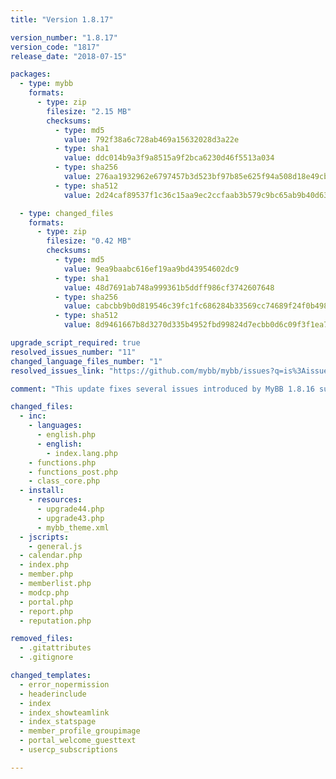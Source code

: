 ```yaml
---
title: "Version 1.8.17"

version_number: "1.8.17"
version_code: "1817"
release_date: "2018-07-15"

packages:
  - type: mybb
    formats:
      - type: zip
        filesize: "2.15 MB"
        checksums:
          - type: md5
            value: 792f38a6c728ab469a15632028d3a22e
          - type: sha1
            value: ddc014b9a3f9a8515a9f2bca6230d46f5513a034
          - type: sha256
            value: 276aa1932962e6797457b3d523bf97b85e625f94a508d18e49cbd5162068bed5
          - type: sha512
            value: 2d24caf89537f1c36c15aa9ec2ccfaab3b579c9bc65ab9b40d63405da2ce7f3173261a78952389c8eb4eb805ed53c0aba5b0bb0d7e514d998d41ade0306e0a0a

  - type: changed_files
    formats:
      - type: zip
        filesize: "0.42 MB"
        checksums:
          - type: md5
            value: 9ea9baabc616ef19aa9bd43954602dc9
          - type: sha1
            value: 48d7691ab748a999361b5ddff986cf3742607648
          - type: sha256
            value: cabcbb9b0d819546c39fc1fc686284b33569cc74689f24f0b498cb97a827ccec
          - type: sha512
            value: 8d9461667b8d3270d335b4952fbd99824d7ecbb0d6c09f3f1ea7b939cadacd3dabb95339d7157fd76de753ca2d603a022ebf0a8152581fb23340269a01b161f4

upgrade_script_required: true
resolved_issues_number: "11"
changed_language_files_number: "1"
resolved_issues_link: "https://github.com/mybb/mybb/issues?q=is%3Aissue%20is%3Aclosed%20label%3As%3Afixed%20milestone%3A1.8.17"

comment: "This update fixes several issues introduced by MyBB 1.8.16 such as not being able to log into forums."

changed_files:
  - inc:
    - languages:
      - english.php
      - english:
        - index.lang.php
    - functions.php
    - functions_post.php
    - class_core.php
  - install:
    - resources:
      - upgrade44.php
      - upgrade43.php
      - mybb_theme.xml
  - jscripts:
    - general.js
  - calendar.php
  - index.php
  - member.php
  - memberlist.php
  - modcp.php
  - portal.php
  - report.php
  - reputation.php

removed_files:
  - .gitattributes
  - .gitignore

changed_templates:
  - error_nopermission
  - headerinclude
  - index
  - index_showteamlink
  - index_statspage
  - member_profile_groupimage
  - portal_welcome_guesttext
  - usercp_subscriptions

---
```

